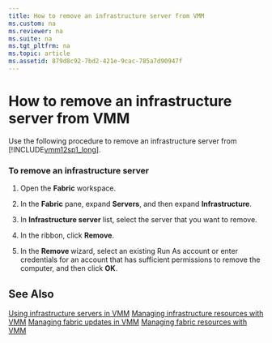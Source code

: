 ```yaml
---
title: How to remove an infrastructure server from VMM
ms.custom: na
ms.reviewer: na
ms.suite: na
ms.tgt_pltfrm: na
ms.topic: article
ms.assetid: 879d8c92-7bd2-421e-9cac-785a7d90947f
---
```

# How to remove an infrastructure server from VMM
Use the following procedure to remove an infrastructure server from [!INCLUDE[vmm12sp1_long](./Token/vmm12sp1_long_md.md)].

### To remove an infrastructure server

1.  Open the **Fabric** workspace.

2.  In the **Fabric** pane, expand **Servers**, and then expand **Infrastructure**.

3.  In **Infrastructure server** list, select the server that you want to remove.

4.  In the ribbon, click **Remove**.

5.  In the **Remove <computer name>** wizard, select an existing Run As account or enter credentials for an account that has sufficient permissions to remove the computer, and then click **OK**.

## See Also
[Using infrastructure servers in VMM](./Using-infrastructure-servers-in-VMM.md)
[Managing infrastructure resources with VMM](./Managing-infrastructure-resources-with-VMM.md)
[Managing fabric updates in VMM](./Managing-fabric-updates-in-VMM.md)
[Managing fabric resources with VMM](./Managing-fabric-resources-with-VMM.md)


